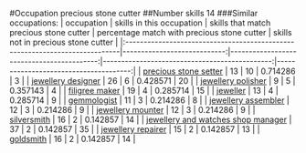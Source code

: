 #Occupation precious stone cutter
##Number skills 14
###Similar occupations:
| occupation                                                                  |   skills in this occupation |   skills that match precious stone cutter |   percentage match with precious stone cutter |   skills not in precious stone cutter |
|:----------------------------------------------------------------------------|----------------------------:|------------------------------------------:|----------------------------------------------:|--------------------------------------:|
| [precious stone setter](precious_stone_setter.md)                           |                          13 |                                        10 |                                      0.714286 |                                     3 |
| [jewellery designer](jewellery_designer.md)                                 |                          26 |                                         6 |                                      0.428571 |                                    20 |
| [jewellery polisher](jewellery_polisher.md)                                 |                           9 |                                         5 |                                      0.357143 |                                     4 |
| [filigree maker](filigree_maker.md)                                         |                          19 |                                         4 |                                      0.285714 |                                    15 |
| [jeweller](jeweller.md)                                                     |                          13 |                                         4 |                                      0.285714 |                                     9 |
| [gemmologist](gemmologist.md)                                               |                          11 |                                         3 |                                      0.214286 |                                     8 |
| [jewellery assembler](jewellery_assembler.md)                               |                          12 |                                         3 |                                      0.214286 |                                     9 |
| [jewellery mounter](jewellery_mounter.md)                                   |                          12 |                                         3 |                                      0.214286 |                                     9 |
| [silversmith](silversmith.md)                                               |                          16 |                                         2 |                                      0.142857 |                                    14 |
| [jewellery and watches shop manager](jewellery_and_watches_shop_manager.md) |                          37 |                                         2 |                                      0.142857 |                                    35 |
| [jewellery repairer](jewellery_repairer.md)                                 |                          15 |                                         2 |                                      0.142857 |                                    13 |
| [goldsmith](goldsmith.md)                                                   |                          16 |                                         2 |                                      0.142857 |                                    14 |
